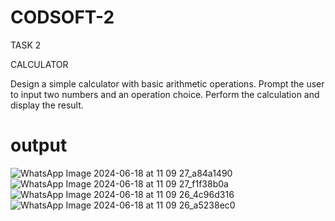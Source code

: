 # CODSOFT-2

TASK 2

CALCULATOR

Design a simple calculator with basic arithmetic operations.
Prompt the user to input two numbers and an operation choice.
Perform the calculation and display the result.
# output
![WhatsApp Image 2024-06-18 at 11 09 27_a84a1490](https://github.com/Kaif-g/CODSOFT-2/assets/151158080/4308abc8-8010-4d80-aad9-6b605ebc0376)
![WhatsApp Image 2024-06-18 at 11 09 27_f1f38b0a](https://github.com/Kaif-g/CODSOFT-2/assets/151158080/6409402e-ef55-45a4-b513-38758aff99e6)
![WhatsApp Image 2024-06-18 at 11 09 26_4c96d316](https://github.com/Kaif-g/CODSOFT-2/assets/151158080/c6512bee-95eb-4d78-8bd1-7e119cac72a9)
![WhatsApp Image 2024-06-18 at 11 09 26_a5238ec0](https://github.com/Kaif-g/CODSOFT-2/assets/151158080/180fc024-3f68-427d-b266-91688e8e3a5f)

